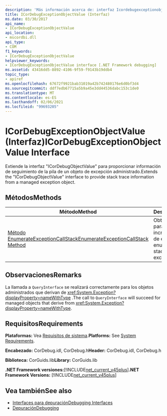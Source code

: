 ```yaml
---
description: 'Más información acerca de: interfaz Icordebugexceptionobjectvalue ('
title: ICorDebugExceptionObjectValue (Interfaz)
ms.date: 03/30/2017
api_name:
- ICorDebugExceptionObjectValue
api_location:
- mscordbi.dll
api_type:
- COM
f1_keywords:
- ICorDebugExceptionObjectValue
helpviewer_keywords:
- ICorDebugExceptionObjectValue interface [.NET Framework debugging]
ms.assetid: 43416dd5-8892-4106-9f59-f9143b19ddb4
topic_type:
- apiref
ms.openlocfilehash: 67672f9921bab31019a42b742480176e6d0bf3d4
ms.sourcegitcommit: ddf7edb67715a5b9a45e3dd44536dabc153c1de0
ms.translationtype: MT
ms.contentlocale: es-ES
ms.lasthandoff: 02/06/2021
ms.locfileid: "99693205"
---
```

# <a name="icordebugexceptionobjectvalue-interface"></a><span data-ttu-id="2f139-103">ICorDebugExceptionObjectValue (Interfaz)</span><span class="sxs-lookup"><span data-stu-id="2f139-103">ICorDebugExceptionObjectValue Interface</span></span>

<span data-ttu-id="2f139-104">Extiende la interfaz "ICorDebugObjectValue" para proporcionar información de seguimiento de la pila de un objeto de excepción administrado.</span><span class="sxs-lookup"><span data-stu-id="2f139-104">Extends the "ICorDebugObjectValue" interface to provide stack trace information from a managed exception object.</span></span>  
  
## <a name="methods"></a><span data-ttu-id="2f139-105">Métodos</span><span class="sxs-lookup"><span data-stu-id="2f139-105">Methods</span></span>  
  
|<span data-ttu-id="2f139-106">Método</span><span class="sxs-lookup"><span data-stu-id="2f139-106">Method</span></span>|<span data-ttu-id="2f139-107">Descripción</span><span class="sxs-lookup"><span data-stu-id="2f139-107">Description</span></span>|  
|------------|-----------------|  
|[<span data-ttu-id="2f139-108">Método EnumerateExceptionCallStack</span><span class="sxs-lookup"><span data-stu-id="2f139-108">EnumerateExceptionCallStack Method</span></span>](icordebugexceptionobjectvalue-enumerateexceptioncallstack-method.md)|<span data-ttu-id="2f139-109">Obtiene un enumerador para la pila de llamadas incrustada en un objeto de excepción.</span><span class="sxs-lookup"><span data-stu-id="2f139-109">Gets an enumerator to the call stack embedded in an exception object.</span></span>|  
  
## <a name="remarks"></a><span data-ttu-id="2f139-110">Observaciones</span><span class="sxs-lookup"><span data-stu-id="2f139-110">Remarks</span></span>  

 <span data-ttu-id="2f139-111">La llamada a `QueryInterface` se realizará correctamente para los objetos administrados que derivan de <xref:System.Exception?displayProperty=nameWithType> .</span><span class="sxs-lookup"><span data-stu-id="2f139-111">The call to `QueryInterface` will succeed for managed objects that derive from <xref:System.Exception?displayProperty=nameWithType>.</span></span>  
  
## <a name="requirements"></a><span data-ttu-id="2f139-112">Requisitos</span><span class="sxs-lookup"><span data-stu-id="2f139-112">Requirements</span></span>  

 <span data-ttu-id="2f139-113">**Plataformas:** Vea [Requisitos de sistema](../../get-started/system-requirements.md).</span><span class="sxs-lookup"><span data-stu-id="2f139-113">**Platforms:** See [System Requirements](../../get-started/system-requirements.md).</span></span>  
  
 <span data-ttu-id="2f139-114">**Encabezado:** CorDebug.idl, CorDebug.h</span><span class="sxs-lookup"><span data-stu-id="2f139-114">**Header:** CorDebug.idl, CorDebug.h</span></span>  
  
 <span data-ttu-id="2f139-115">**Biblioteca:** CorGuids.lib</span><span class="sxs-lookup"><span data-stu-id="2f139-115">**Library:** CorGuids.lib</span></span>  
  
 <span data-ttu-id="2f139-116">**.NET Framework versiones:**[!INCLUDE[net_current_v45plus](../../../../includes/net-current-v45plus-md.md)]</span><span class="sxs-lookup"><span data-stu-id="2f139-116">**.NET Framework Versions:** [!INCLUDE[net_current_v45plus](../../../../includes/net-current-v45plus-md.md)]</span></span>  
  
## <a name="see-also"></a><span data-ttu-id="2f139-117">Vea también</span><span class="sxs-lookup"><span data-stu-id="2f139-117">See also</span></span>

- [<span data-ttu-id="2f139-118">Interfaces para depuración</span><span class="sxs-lookup"><span data-stu-id="2f139-118">Debugging Interfaces</span></span>](debugging-interfaces.md)
- [<span data-ttu-id="2f139-119">Depuración</span><span class="sxs-lookup"><span data-stu-id="2f139-119">Debugging</span></span>](index.md)
